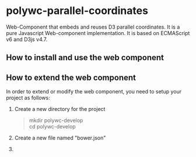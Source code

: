 # polywc-parallel-coordinates
Web-Component that embeds and reuses D3 parallel coordinates. It is a pure Javascript Web-component implementation. It is based on ECMAScript v6 and D3js v4.7.

## How to install and use the web component

## How to extend the web component
In order to extend or modify the web component, you need to setup your project as follows:

1. Create a new directory for the project

    > mkdir polywc-develop  
    > cd polywc-develop
    
2. Create a new file named "bower.json"
3. 
    

